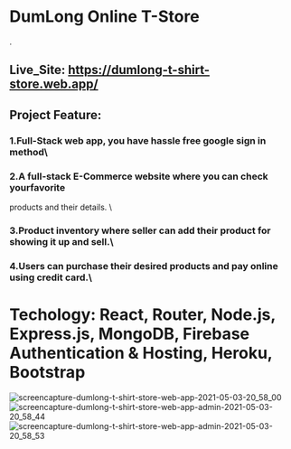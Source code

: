 # DumLong Online T-Store
.
## Live_Site: https://dumlong-t-shirt-store.web.app/
## Project Feature:
### 1.Full-Stack web app, you have hassle free google sign in method\
### 2.A full-stack E-Commerce website where you can check yourfavorite 
products and their details. \
### 3.Product inventory where seller can add their product for showing it up and sell.\
### 4.Users can purchase their desired products and pay online using credit card.\


# Techology: React, Router, Node.js, Express.js, MongoDB, Firebase Authentication & Hosting, Heroku, Bootstrap

![screencapture-dumlong-t-shirt-store-web-app-2021-05-03-20_58_00](https://user-images.githubusercontent.com/68380516/116894226-a1198780-ac53-11eb-89c3-4bad54f91c3b.png)
![screencapture-dumlong-t-shirt-store-web-app-admin-2021-05-03-20_58_44](https://user-images.githubusercontent.com/68380516/116894244-a5de3b80-ac53-11eb-9e64-778cfb560ff5.png)
![screencapture-dumlong-t-shirt-store-web-app-admin-2021-05-03-20_58_53](https://user-images.githubusercontent.com/68380516/116894248-a70f6880-ac53-11eb-977f-a0a1eb58e952.png)

